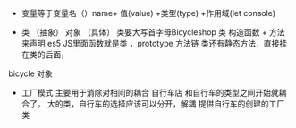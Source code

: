 - 变量等于变量名（）name+ 值(value) +类型(type) +作用域(let  console)

- 类 （抽象） 对象 （具体）
类要大写首字母Bicycleshop 类 构造函数 + 方法 来声明
es5 JS里面函数就是类 ，prototype 方法链
类还有静态方法，直接挂在类的后面，

bicycle 对象

- 工厂模式
主要用于消除对相间的耦合
自行车店 和自行车的类型之间开始就耦合了。
大的类，自行车的选择应该可以分开，解耦
提供自行车的创建的工厂类
